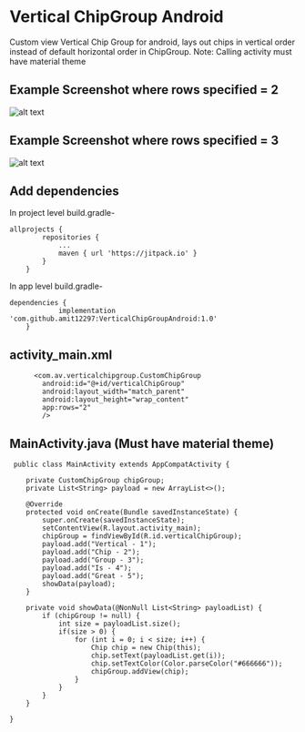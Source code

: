 # Vertical ChipGroup Android
Custom view Vertical Chip Group for android, lays out chips in vertical order instead of default horizontal order in ChipGroup.
Note: Calling activity must have material theme

## Example Screenshot where rows specified = 2
![alt text](https://drive.google.com/uc?export=view&id=1gLJcjSA9RXORQvzOITISDfRtWFUIFaUH)

## Example Screenshot where rows specified = 3
![alt text](https://drive.google.com/uc?export=view&id=1XdNwgPgf-Op7i4i_PTIJnxFqVsvtn8bd)

## Add dependencies

In project level build.gradle-
```
allprojects {
		repositories {
			...
			maven { url 'https://jitpack.io' }
		}
	} 
```
In app level build.gradle-
```
dependencies {
	        implementation 'com.github.amit12297:VerticalChipGroupAndroid:1.0'
	}
```

## activity_main.xml
```
      <com.av.verticalchipgroup.CustomChipGroup
        android:id="@+id/verticalChipGroup"
        android:layout_width="match_parent"
        android:layout_height="wrap_content"
        app:rows="2"
        />
 ```   
 ## MainActivity.java (Must have material theme)
``` 
 public class MainActivity extends AppCompatActivity {

    private CustomChipGroup chipGroup;
    private List<String> payload = new ArrayList<>();

    @Override
    protected void onCreate(Bundle savedInstanceState) {
        super.onCreate(savedInstanceState);
        setContentView(R.layout.activity_main);
        chipGroup = findViewById(R.id.verticalChipGroup);
        payload.add("Vertical - 1");
        payload.add("Chip - 2");
        payload.add("Group - 3");
        payload.add("Is - 4");
        payload.add("Great - 5");
        showData(payload);
    }

    private void showData(@NonNull List<String> payloadList) {
        if (chipGroup != null) {
            int size = payloadList.size();
            if(size > 0) {
                for (int i = 0; i < size; i++) {
                    Chip chip = new Chip(this);
                    chip.setText(payloadList.get(i));
                    chip.setTextColor(Color.parseColor("#666666"));
                    chipGroup.addView(chip);
                }
            }
        }
    }

}
```
